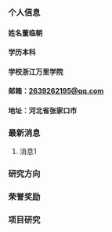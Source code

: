 ### 个人信息
#### 姓名董临朝
#### 学历本科
#### 学校浙江万里学院
#### 邮箱：2639262195@qq.com
#### 地址：河北省张家口市

### 最新消息
1. 消息1

### 研究方向

### 荣誉奖励

### 项目研究
